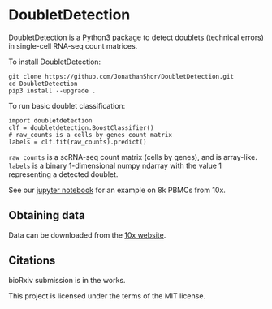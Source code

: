 # DoubletDetection

DoubletDetection is a Python3 package to detect doublets (technical errors) in single-cell RNA-seq count matrices.

To install DoubletDetection:

```
git clone https://github.com/JonathanShor/DoubletDetection.git
cd DoubletDetection
pip3 install --upgrade .
```

To run basic doublet classification:

```
import doubletdetection
clf = doubletdetection.BoostClassifier()
# raw_counts is a cells by genes count matrix
labels = clf.fit(raw_counts).predict()
```

`raw_counts` is a scRNA-seq count matrix (cells by genes), and is array-like. `labels` is a binary 1-dimensional numpy ndarray with the value 1 representing a 
detected doublet.

See our [jupyter notebook](https://nbviewer.jupyter.org/github/JonathanShor/DoubletDetection/blob/master/docs/PBMC_8k_vignette.ipynb) for an example on 8k PBMCs from 10x.

## Obtaining data
Data can be downloaded from the [10x website](https://support.10xgenomics.com/single-cell/datasets).


## Citations

bioRxiv submission is in the works.

This project is licensed under the terms of the MIT license.
